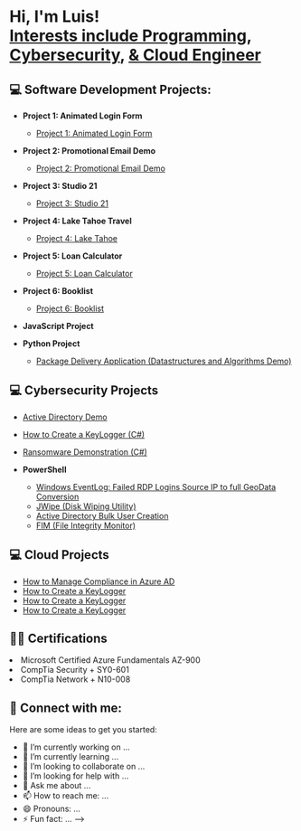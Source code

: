 <h1>Hi, I'm Luis! <br/><a href="https://github.com/lmo9d/Portfolio">Interests include Programming</a>, <a href="https://github.com/lmo9d/Portfolio">Cybersecurity</a>, <a href="https://github.com/lmo9d/Portfolio">& Cloud Engineer</a></h1>

<h2>💻 Software Development Projects:</h2>

- <b>Project 1: Animated Login Form </b>
  - [Project 1: Animated Login Form](https://lmo9d.github.io/Coding_Projects/)
- <b>Project 2: Promotional Email Demo</b>
  - [Project 2: Promotional Email Demo](https://lmo9d.github.io/Coding_Projects/)
- <b>Project 3: Studio 21</b>
  - [Project 3: Studio 21](https://lmo9d.github.io/Coding_Projects/)
- <b>Project 4: Lake Tahoe Travel</b>
  - [Project 4: Lake Tahoe](https://lmo9d.github.io/Coding_Projects/)
- <b>Project 5: Loan Calculator</b>
  - [Project 5: Loan Calculator](https://lmo9d.github.io/Coding_Projects/)
- <b>Project 6: Booklist</b>
  - [Project 6: Booklist](https://lmo9d.github.io/Coding_Projects/)

- <b>JavaScript Project</b>

- <b>Python Project</b>
  - [Package Delivery Application (Datastructures and Algorithms Demo)](https://github.com/joshmadakor1/Package-Delivery-Pathfinding-Algorithm)

<h2>💻 Cybersecurity Projects</h2>

- [Active Directory Demo](https://github.com/lmo9d/Cyb3rProjects.git)

- [How to Create a KeyLogger (C#)](https://github.com/lmo9d/Cyb3rProjects.git)
  
- [Ransomware Demonstration (C#)](https://github.com/lmo9d/Cyb3rProjects.git)

- <b>PowerShell</b>
  - [Windows EventLog: Failed RDP Logins Source IP to full GeoData Conversion](https://github.com/lmo9d)
  - [JWipe (Disk Wiping Utility)](https://github.com/lmo9d)
  - [Active Directory Bulk User Creation](https://github.com/lmo9d)
  - [FIM (File Integrity Monitor)](https://github.com/lmo9d)
    

<h2>💻 Cloud Projects</h2>

- [How to Manage Compliance in Azure AD](https://github.com/lmo9d/Cloud-Projects.git)
- [How to Create a KeyLogger ](https://github.com/lmo9d/Cloud-Projects.git)
- [How to Create a KeyLogger ](https://github.com/lmo9d/Cloud-Projects.git)
- [How to Create a KeyLogger ](https://github.com/lmo9d/Cloud-Projects.git)

<h2>👨‍💻 Certifications</h2

- Microsoft Certified Azure Fundamentals AZ-900
- CompTia Security + SY0-601
- CompTia Network + N10-008

<h2> 🤳 Connect with me:</h2>


Here are some ideas to get you started:

- 🔭 I’m currently working on ...
- 🌱 I’m currently learning ...
- 👯 I’m looking to collaborate on ...
- 🤔 I’m looking for help with ...
- 💬 Ask me about ...
- 📫 How to reach me: ...
- 😄 Pronouns: ...
- ⚡ Fun fact: ...
-->
